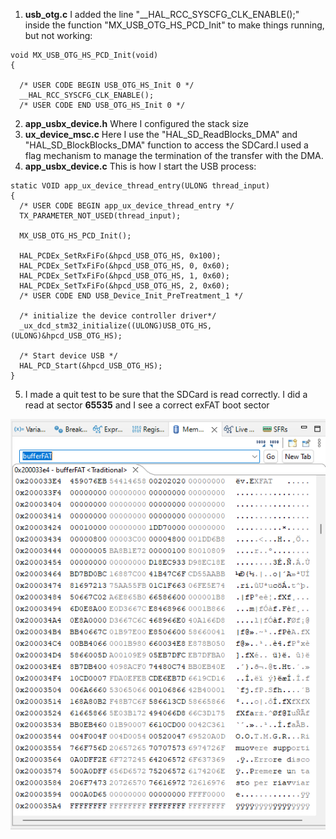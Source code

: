 1. **usb_otg.c** I added the line "__HAL_RCC_SYSCFG_CLK_ENABLE();" inside the function "MX_USB_OTG_HS_PCD_Init" to make things running, but not working:


```
void MX_USB_OTG_HS_PCD_Init(void)
{

  /* USER CODE BEGIN USB_OTG_HS_Init 0 */
  __HAL_RCC_SYSCFG_CLK_ENABLE();
  /* USER CODE END USB_OTG_HS_Init 0 */
```

2. **app_usbx_device.h** Where I configured the stack size
3. **ux_device_msc.c** Here I use the "HAL_SD_ReadBlocks_DMA" and "HAL_SD_BlockBlocks_DMA" function to access the SDCard.I used a flag mechanism to manage the termination of the transfer with the DMA.
4. **app_usbx_device.c** This is how I start the USB process:


```
static VOID app_ux_device_thread_entry(ULONG thread_input)
{
  /* USER CODE BEGIN app_ux_device_thread_entry */
  TX_PARAMETER_NOT_USED(thread_input);

  MX_USB_OTG_HS_PCD_Init();

  HAL_PCDEx_SetRxFiFo(&hpcd_USB_OTG_HS, 0x100);
  HAL_PCDEx_SetTxFiFo(&hpcd_USB_OTG_HS, 0, 0x60);
  HAL_PCDEx_SetTxFiFo(&hpcd_USB_OTG_HS, 1, 0x60);
  HAL_PCDEx_SetTxFiFo(&hpcd_USB_OTG_HS, 2, 0x60);
  /* USER CODE END USB_Device_Init_PreTreatment_1 */

  /* initialize the device controller driver*/
  _ux_dcd_stm32_initialize((ULONG)USB_OTG_HS, (ULONG)&hpcd_USB_OTG_HS);

  /* Start device USB */
  HAL_PCD_Start(&hpcd_USB_OTG_HS);
}
```

5. I made a quit test to be sure that the SDCard is read correctly. I did a read at sector **65535** and I see a correct exFAT boot sector

![Boot Sector](/images/exFAT_boot_sec.png)

